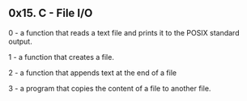 ## 0x15. C - File I/O

0 - a function that reads a text file and prints it to the POSIX standard output.

1 - a function that creates a file.

2 - a function that appends text at the end of a file

3 - a program that copies the content of a file to another file.
